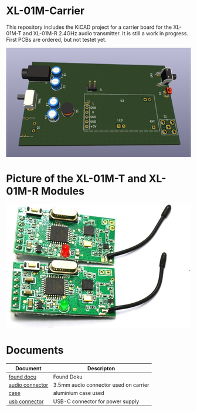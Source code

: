 # XL-01M-Carrier
This repository includes the KiCAD project for a carrier board for the XL-01M-T and XL-01M-R 2.4GHz audio transmitter.
It is still a work in progress. First PCBs are ordered, but not testet yet.

![Picture](pics/carrier.png)

# Picture of the XL-01M-T and XL-01M-R Modules

![Picture](pics/XL-01M.jpg)

# Documents
| Document                                                   |Descripton                                  |
| -----------------------------------------------------------|--------------------------------------------|
| [found docu](/documents/24GNRF24L01XL01MV1.80132905.pdf)   |Found Doku                                  |
| [audio connector](/documents/audio_3.5mm.png)              |3.5mm audio connector used on carrier       |
| [case](/documents/case.png)                                |aluminium case used                         |
| [usb connector](/documents/usb-c.png)                      |USB-C connector for power supply            |
